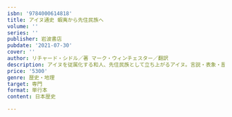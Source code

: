 ```yaml
---
isbn: '9784000614818'
title: アイヌ通史 蝦夷から先住民族へ
volume: ''
series: ''
publisher: 岩波書店
pubdate: '2021-07-30'
cover: ''
author: リチャード・シドル／著 マーク・ウィンチェスター／翻訳
description: アイヌを従属化する和人、先住民族として立ち上がるアイヌ。言説・表象・歴史を横断する画期的アイヌ史
price: '5300'
genre: 歴史・地理
target: 専門
format: 単行本
content: 日本歴史

---
```

